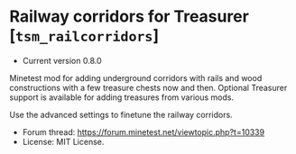 # Railway corridors for Treasurer [`tsm_railcorridors`]

* Current version 0.8.0

Minetest mod for adding underground corridors with rails and wood constructions with
a few treasure chests now and then. Optional Treasurer support is available for adding
treasures from various mods.

Use the advanced settings to finetune the railway corridors.

* Forum thread: https://forum.minetest.net/viewtopic.php?t=10339
* License: MIT License.
